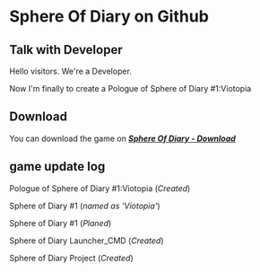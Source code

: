 # Sphere Of Diary on Github
## Talk with Developer
Hello visitors. We're a Developer.

Now I'm finally to create a Pologue of Sphere of Diary #1:Viotopia

## Download

You can download the game on ***[Sphere Of Diary - Download](http://sphereofdiary.rf.gd/download/)***

## game update log
Pologue of Sphere of Diary #1:Viotopia (*Created*)

Sphere of Diary #1 (*named as 'Viotopia'*)

Sphere of Diary #1 (*Planed*)

Sphere of Diary Launcher_CMD (*Created*)

Sphere of Diary Project (*Created*)
